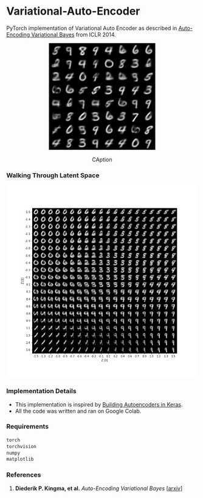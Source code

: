 # Variational-Auto-Encoder
PyTorch implementation of Variational Auto Encoder as described in [Auto-Encoding Variational Bayes](https://arxiv.org/abs/1312.6114) from ICLR 2014.


<div align='center'>
  <img src='img/sample.png' height="280px">
  <span> <p> CAption </span>
</div>

### Walking Through Latent Space
<div align='center'>
  <img src='img/fig.jpg' width="512.jpg" >
</div>

### Implementation Details
- This implementation is inspired by [Building Autoencoders in Keras](https://blog.keras.io/building-autoencoders-in-keras.html).
- All the code was written and ran on Google Colab.

### Requirements
``` bash
torch
torchvision
numpy
matplotlib
```

### References
1. **Diederik P. Kingma, et al.** *Auto-Encoding Variational Bayes* [[arxiv](https://arxiv.org/abs/1312.6114)]
